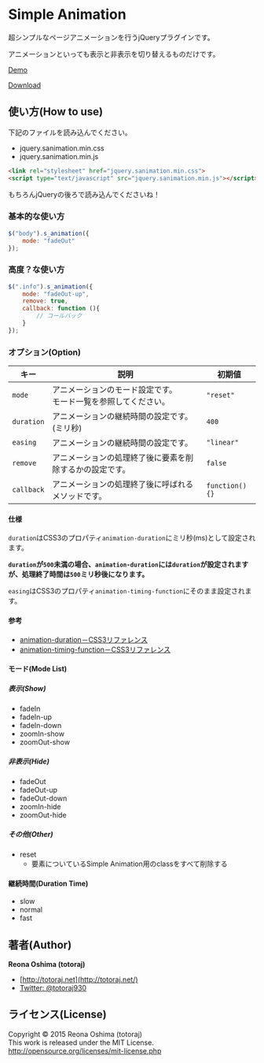 # Simple Animation

超シンプルなページアニメーションを行うjQueryプラグインです。

アニメーションといっても表示と非表示を切り替えるものだけです。

[Demo](http://totoraj930.github.io/jquery-simple-animation/demo/)

[Download](https://github.com/totoraj930/jquery-simple-animation/releases/)

## 使い方(How to use)

下記のファイルを読み込んでください。

* jquery.sanimation.min.css
* jquery.sanimation.min.js

```html
<link rel="stylesheet" href="jquery.sanimation.min.css">
<script type="text/javascript" src="jquery.sanimation.min.js"></script>
```

もちろんjQueryの後ろで読み込んでくださいね！

### 基本的な使い方

```javascript
$("body").s_animation({
	mode: "fadeOut"
});
```

### 高度？な使い方
```javascript
$(".info").s_animation({
	mode: "fadeOut-up",
	remove: true,
	callback: function (){
		// コールバック
	}
});
```


### オプション(Option)

|キー|説明|初期値|
|-------|-------|-------|
|`mode`|アニメーションのモード設定です。<br>モード一覧を参照してください。|`"reset"`|
|`duration`|アニメーションの継続時間の設定です。(ミリ秒)|`400`|
|`easing`|アニメーションの継続時間の設定です。|`"linear"`|
|`remove`|アニメーションの処理終了後に要素を削除するかの設定です。|`false`|
|`callback`|アニメーションの処理終了後に呼ばれるメソッドです。|`function(){}`|

#### 仕様

`duration`はCSS3のプロパティ`animation-duration`にミリ秒(ms)として設定されます。

**`duration`が`500`未満の場合、`animation-duration`には`duration`が設定されますが、処理終了時間は`500`ミリ秒後になります。**

`easing`はCSS3のプロパティ`animation-timing-function`にそのまま設定されます。  

#### 参考

* [animation-duration－CSS3リファレンス](http://www.htmq.com/css3/animation-duration.shtml)
* [animation-timing-function－CSS3リファレンス](http://www.htmq.com/css3/animation-timing-function.shtml)

#### モード(Mode List)

##### 表示(Show)

* fadeIn
* fadeIn-up
* fadeIn-down
* zoomIn-show
* zoomOut-show

##### 非表示(Hide)

* fadeOut
* fadeOut-up
* fadeOut-down
* zoomIn-hide
* zoomOut-hide

##### その他(Other)

* reset
  - 要素についているSimple Animation用のclassをすべて削除する


#### 継続時間(Duration Time)

* slow
* normal
* fast

## 著者(Author)
**Reona Oshima (totoraj)**
* [http://totoraj.net](http://totoraj.net/)
* [Twitter: @totoraj930](https://twitter.com/totoraj930/)


## ライセンス(License)
Copyright &copy; 2015 Reona Oshima (totoraj)  
This work is released  under the MIT License.  
<http://opensource.org/licenses/mit-license.php>
